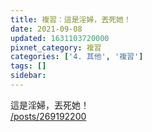 ```yaml
---
title: 複習：這是淫婦，丟死她！
date: 2021-09-08
updated: 1631103720000
pixnet_category: 複習
categories: ['4. 其他', '複習']
tags: []
sidebar: 
---
```


<p>這是淫婦，丟死她！<br/>
<a href="/posts/269192200" target="_blank">/posts/269192200</a></p>
<p> </p>
